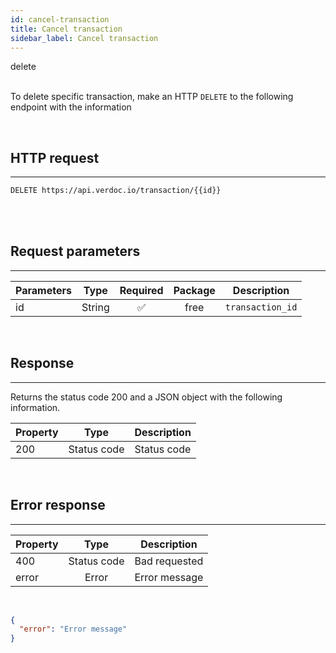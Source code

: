 ```yaml
---
id: cancel-transaction
title: Cancel transaction
sidebar_label: Cancel transaction
---
```


<span class="badges delete">delete</span>
<br/>
<br/>

To delete specific transaction, make an HTTP `DELETE` to the following endpoint with the information

</br>

## HTTP request

---

```bash
DELETE https://api.verdoc.io/transaction/{{id}}
```

<br/>


<br/>

## Request parameters

---

| Parameters     |  Type   | Required | Package | Description      |
| :------------- | :-----: | :------: | :-----: | ---------------- |
| id             | String  |    ✅    |  free   | `transaction_id` |

<br/>

## Response

---

Returns the status code 200 and a JSON object with the following information.

| Property |    Type     | Description |
| :------- | :---------: | ----------- |
| 200      | Status code | Status code |

<br/>

## Error response

---

| Property |    Type     | Description   |
| :------- | :---------: | ------------- |
| 400      | Status code | Bad requested |
| error    |   Error     | Error message |
<br/>

```json
{
  "error": "Error message"
}
```

